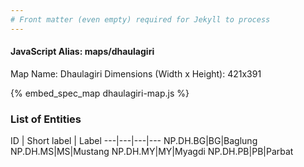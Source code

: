 ```yaml
---
# Front matter (even empty) required for Jekyll to process
---
```


#### JavaScript Alias: maps/dhaulagiri

Map Name: Dhaulagiri
Dimensions (Width x Height): 421x391




{% embed_spec_map dhaulagiri-map.js %}

### List of Entities

ID | Short label | Label
---|---|---|---
NP.DH.BG|BG|Baglung
NP.DH.MS|MS|Mustang
NP.DH.MY|MY|Myagdi
NP.DH.PB|PB|Parbat